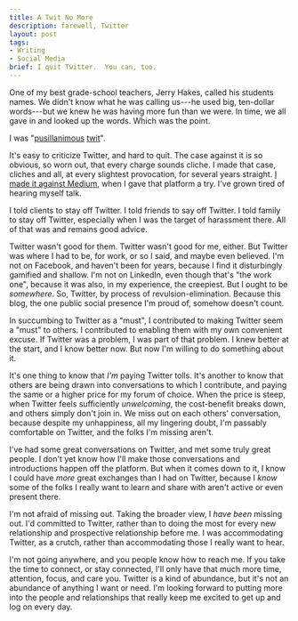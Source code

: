 ```yaml
---
title: A Twit No More
description: farewell, Twitter
layout: post
tags:
- Writing
- Social Media
brief: I quit Twitter.  You can, too.
---
```


One of my best grade-school teachers, Jerry Hakes, called his students names.  We didn't know what he was calling us---he used big, ten-dollar words---but we knew he was having more fun than we were.  In time, we all gave in and looked up the words.   Which was the point.

I was "[pusillanimous](https://www.merriam-webster.com/dictionary/pusillanimous) [twit](https://www.merriam-webster.com/dictionary/twit)".

It's easy to criticize Twitter, and hard to quit.  The case against it is so obvious, so worn out, that every charge sounds cliche.  I made that case, cliches and all, at every slightest provocation, for several years straight.  [I made it against Medium](http://localhost:4000/2018/01/04/The-Well-Appointed-Skinner-Box.html), when I gave that platform a try.  I've grown tired of hearing myself talk.

I told clients to stay off Twitter.  I told friends to say off Twitter.  I told family to stay off Twitter, especially when I was the target of harassment there.  All of that was and remains good advice.

Twitter wasn't good for them.  Twitter wasn't good for me, either.  But Twitter was where I had to be, for work, or so I said, and maybe even believed.  I'm not on Facebook, and haven't been for years, because I find it disturbingly gamified and shallow.  I'm not on LinkedIn, even though that's "the work one", because it was also, in my experience, the creepiest.  But I ought to be _somewhere_.  So, Twitter, by process of revulsion-elimination.  Because this blog, the one public social presence I'm proud of, somehow doesn't count.

In succumbing to Twitter as a "must", I contributed to making Twitter seem a "must" to others.  I contributed to enabling them with my own convenient excuse.  If Twitter was a problem, I was part of that problem.  I knew better at the start, and I know better now.  But now I'm willing to do something about it.

It's one thing to know that _I'm_ paying Twitter tolls.  It's another to know that others are being drawn into conversations to which I contribute, and paying the same or a higher price for my forum of choice.  When the price is steep, when Twitter feels sufficiently _unwelcoming_, the cost-benefit breaks down, and others simply don't join in.  We miss out on each others' conversation, because despite my unhappiness, all my lingering doubt, I'm passably comfortable on Twitter, and the folks I'm missing aren't.

I've had some great conversations on Twitter, and met some truly great people.  I don't yet know how I'll make those conversations and introductions happen off the platform.  But when it comes down to it, I know I could have _more_ great exchanges than I had on Twitter, because I _know_ some of the folks I really want to learn and share with aren't active or even present there.

I'm not afraid of missing out.  Taking the broader view, I _have been_ missing out.  I'd committed to Twitter, rather than to doing the most for every new relationship and prospective relationship before me.  I was accommodating Twitter, as a crutch, rather than accommodating those I really want to hear.

I'm not going anywhere, and you people know how to reach me.  If you take the time to connect, or stay connected, I'll only have that much more time, attention, focus, and care you.  Twitter is a kind of abundance, but it's not an abundance of anything I want or need.  I'm looking forward to putting more into the people and relationships that really keep me excited to get up and log on every day.
